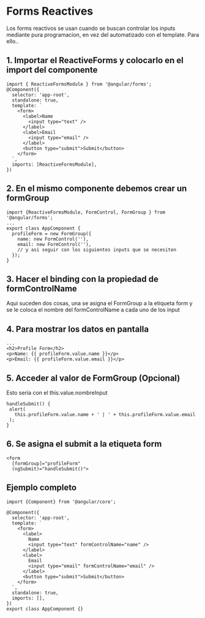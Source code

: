 # Forms Reactives

Los forms reactivos se usan cuando se buscan controlar los inputs mediante pura programacion, en vez del automatizado con el template. Para ello..

## 1. Importar el ReactiveForms y colocarlo en el import del componente

```
import { ReactiveFormsModule } from '@angular/forms';
@Component({
  selector: 'app-root',
  standalone: true,
  template: `
    <form>
      <label>Name
        <input type="text" />
      </label>
      <label>Email
        <input type="email" />
      </label>
      <button type="submit">Submit</button>
    </form>
  `,
  imports: [ReactiveFormsModule],
})
```

## 2. En el mismo componente debemos crear un formGroup

```
import {ReactiveFormsModule, FormControl, FormGroup } from '@angular/forms';
...
export class AppComponent {
  profileForm = new FormGroup({
    name: new FormControl(''),
    email: new FormControl(''),
    // y asi seguir con los siguientes inputs que se necesiten
  });
}
```

## 3. Hacer el binding con la propiedad de formControlName

Aqui suceden dos cosas, una se asigna el FormGroup a la etiqueta form y se le coloca el nombre del formControlName a cada uno de los input

## 4. Para mostrar los datos en pantalla

```
...
<h2>Profile Form</h2>
<p>Name: {{ profileForm.value.name }}</p>
<p>Email: {{ profileForm.value.email }}</p>
```

## 5. Acceder al valor de FormGroup (Opcional)

Esto seria con el this.value.nombreInput

```
handleSubmit() {
 alert(
   this.profileForm.value.name + ' | ' + this.profileForm.value.email
 );
}
```

## 6. Se asigna el submit a la etiqueta form

```
<form
  [formGroup]="profileForm"
  (ngSubmit)="handleSubmit()">
```

## Ejemplo completo

```
import {Component} from '@angular/core';

@Component({
  selector: 'app-root',
  template: `
    <form>
      <label>
        Name
        <input type="text" formControlName="name" />
      </label>
      <label>
        Email
        <input type="email" formControlName="email" />
      </label>
      <button type="submit">Submit</button>
    </form>
  `,
  standalone: true,
  imports: [],
})
export class AppComponent {}

```
